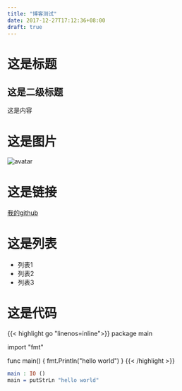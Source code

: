 ```yaml
---
title: "博客测试"
date: 2017-12-27T17:12:36+08:00
draft: true
---
```


# 这是标题
## 这是二级标题
这是内容

# 这是图片
![avatar](/img/avatar.jpg)

# 这是链接
[我的github](https://jinzhao.info)

# 这是列表
- 列表1
- 列表2
- 列表3

# 这是代码

{{< highlight go "linenos=inline">}}
package main

import "fmt"

func main() {
    fmt.Println("hello world")
}
{{< /highlight >}}

```idris
main : IO ()
main = putStrLn "hello world"
```
